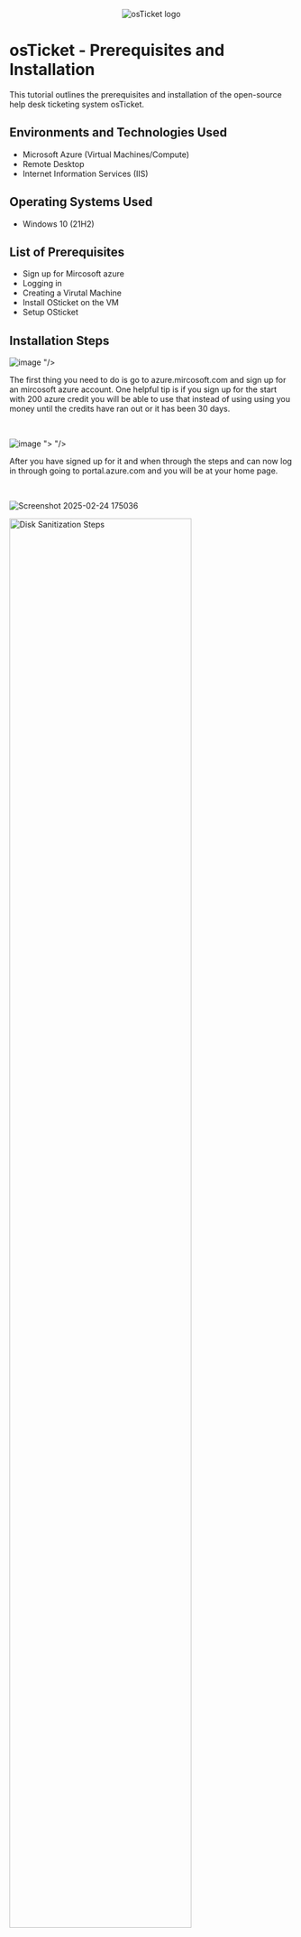 <p align="center">
<img src="https://i.imgur.com/Clzj7Xs.png" alt="osTicket logo"/>
</p>

<h1>osTicket - Prerequisites and Installation</h1>
This tutorial outlines the prerequisites and installation of the open-source help desk ticketing system osTicket.<br />


<h2>Environments and Technologies Used</h2>

- Microsoft Azure (Virtual Machines/Compute)
- Remote Desktop
- Internet Information Services (IIS)

<h2>Operating Systems Used </h2>

- Windows 10</b> (21H2)

<h2>List of Prerequisites</h2>

- Sign up for Mircosoft azure
- Logging in
- Creating a Virutal Machine
- Install OSticket on the VM
- Setup OSticket

<h2>Installation Steps</h2>

<p>
<img src="<img width="587" alt="image" src="https://github.com/mercierguy913/osticket-prereqs/assets/143959577/00edcc50-1f68-44fc-a590-1d560643276b">
"/>
</p>
<p>
The first thing you need to do is go to azure.mircosoft.com and sign up for an mircosoft azure account. One helpful tip is if you sign up for the start with 200 azure credit you will be able to use that instead of using using you money until the credits have ran out or it has been 30 days.
</p>
<br />

<p>
<img src="<img width="544" alt="image" src="https://github.com/mercierguy913/osticket-prereqs/assets/143959577/4c1d8307-cb47-4474-b3c6-92200e768f0a">
">
"/>
</p>
<p>
After you have signed up for it and when through the steps and can now log in through going to portal.azure.com and you will be at your home page.
</p>
<br />

![Screenshot 2025-02-24 175036](https://github.com/user-attachments/assets/f3f110cd-c226-47e5-a141-701526ba5005)

<p>
<img src="https://i.imgur.com/DJmEXEB.png" height="80%" width="80%" alt="Disk Sanitization Steps"/>
</p>
<p>
Now that you are in the home page what you do now is go to the top where it says Virtual Machines and you click on that link. After that you would set up for it to be on window 10 from the dropbox and make sure you have at least 2-4 vcpu so the VM is not slow then click on the bottom link until you create you new VM.
</p>
<br />

<p>
<img src="https://i.imgur.com/DJmEXEB.png" height="80%" width="80%" alt="Disk Sanitization Steps"/>
</p>
<p>
In order to use your newly created Virtual Machine you will have to remote in through the computer you are currently using. If you are on windows just go to your search bar and type remote desktop connection. A window should come up for you and then go back to your azure account and click on the Vm you just created to get your public ip address that is what will be used to remote into the VM. Use the username and password you created for the VM.
</p>
<br />

<p>
<img src="https://i.imgur.com/DJmEXEB.png" height="80%" width="80%" alt="Disk Sanitization Steps"/>
</p>
<p>
Install / Enable IIS in Windows WITH
CGI and Common HTTP Features
World Wide Web Services -> Application Development Features ->
[X] CGI
[X] Common HTTP Features
AND IIS Management Console
Internet Information Services -> Web Management Tools -> IIS Management Console
	[X] IIS Management Console


From the Installation Files, download and install PHP Manager for IIS (PHPManagerForIIS_V1.5.0.msi)

From the Installation Files, download and install the Rewrite Module (rewrite_amd64_en-US.msi)

Create the directory C:\PHP

From the Installation Files, download PHP 7.3.8 (php-7.3.8-nts-Win32-VC15-x86.zip) and unzip the contents into C:\PHP
!! ATTENTION !!
If this appears, choose to “Keep” the file:



If you are still having trouble downloading PHP 7.3.8, please try downloading and installing Google Chrome and doing it from within there. 

From the Installation Files, download and install VC_redist.x86.exe.

From the Installation Files, download and install MySQL 5.5.62 (mysql-5.5.62-win32.msi)
Typical Setup ->
Launch Configuration Wizard (after install) ->
Standard Configuration ->
Password1

Open IIS as an Admin

Register PHP from within IIS

Reload IIS (Open IIS, Stop and Start the server)

Install osTicket v1.15.8
Download osTicket from the Installation Files Folder
Extract and copy “upload” folder to c:\inetpub\wwwroot
Within c:\inetpub\wwwroot, Rename “upload” to “osTicket”

Reload IIS (Open IIS, Stop and Start the server)

Go to sites -> Default -> osTicket
On the right, click “Browse *:80”

Note that some extensions are not enabled
Go back to IIS, sites -> Default -> osTicket
Double-click PHP Manager
Click “Enable or disable an extension”
Enable: php_imap.dll
Enable: php_intl.dll
Enable: php_opcache.dll
Refresh the osTicket site in your browse, observe the changes

Rename: ost-config.php
From: C:\inetpub\wwwroot\osTicket\include\ost-sampleconfig.php
To: C:\inetpub\wwwroot\osTicket\include\ost-config.php

Assign Permissions: ost-config.php
Disable inheritance -> Remove All
New Permissions -> Everyone -> All

Continue Setting up osTicket in the browser (click Continue)
Name Helpdesk
Default email (receives email from customers)

From the Installation Files, download and install HeidiSQL.
Open Heidi SQL
Create a new session, root/Password1
Connect to the session
Create a database called “osTicket”

Continue Setting up osticket in the browser
MySQL Database: osTicket
MySQL Username: root
MySQL Password: Password1
Click “Install Now!”

Congratulations, hopefully it is installed with no errors!
Browse to your help desk login page: http://localhost/osTicket/scp/login.php

End Users osTicket URL:
http://localhost/osTicket/ 

Notes:
Browse to your help desk login page: http://localhost/osTicket/scp/login.php  
End Users osTicket URL: http://localhost/osTicket/ 

</p>
<br />
